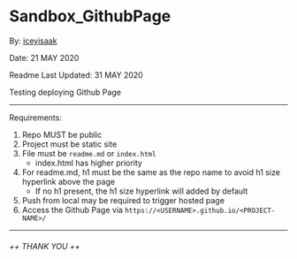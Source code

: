 # Sandbox_GithubPage

By: [iceyisaak](https://www.iceyisaak.com/)

Date: 21 MAY 2020

Readme Last Updated: 31 MAY 2020

Testing deploying Github Page

---

Requirements:

1. Repo MUST be public
2. Project must be static site
3. File must be `readme.md` or `index.html`
   - index.html has higher priority
4. For readme.md, h1 must be the same as the repo name to avoid h1 size hyperlink above the page
   - If no h1 present, the h1 size hyperlink will added by default
5. Push from local may be required to trigger hosted page
6. Access the Github Page via `https://<USERNAME>.github.io/<PROJECT-NAME>/`

---

###### ++ THANK YOU ++
